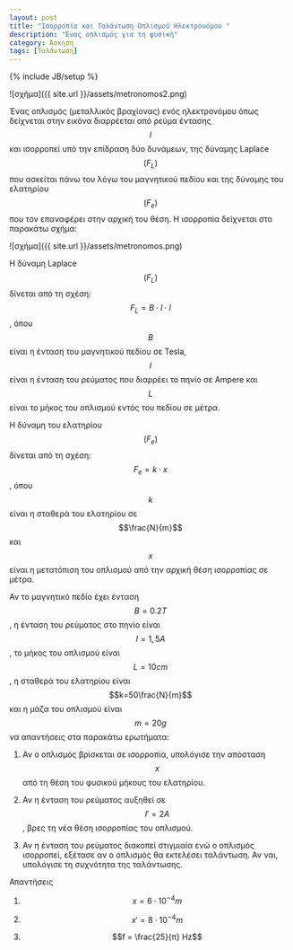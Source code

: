 ```yaml
---
layout: post
title: "Ισορροπία και Ταλάντωση Οπλισμού Ηλεκτρονόμου "
description: "Ένας οπλισμός για τη φυσική"
category: Άσκηση
tags: [Ταλάντωση]
---
```

{% include JB/setup %}

![σχήμα]({{ site.url }}/assets/metronomos2.png) 


Ένας οπλισμός (μεταλλικός βραχίονας) ενός ηλεκτρονόμου όπως δείχνεται στην εικόνα διαρρέεται από ρεύμα έντασης $$Ι$$ και ισορροπεί υπό την επίδραση δύο δυνάμεων, της δύναμης Laplace $$(F_L)$$ που ασκείται πάνω του λόγω του μαγνητικού πεδίου και της δύναμης του ελατηρίου $$(F_e)$$ που τον επαναφέρει στην αρχική του θέση. Η ισορροπία δείχνεται στο παρακάτω σχήμα:

![σχήμα]({{ site.url }}/assets/metronomos.png) 


Η δύναμη Laplace $$(F_L)$$ δίνεται από τη σχέση: $$F_L = B \cdot I \cdot l$$, όπου 
$$B$$ είναι η ένταση του μαγνητικού πεδίου σε Tesla, $$I$$ είναι η ένταση του ρεύματος που διαρρέει το πηνίο σε Ampere και $$L$$ είναι το μήκος του οπλισμού εντός του πεδίου σε μέτρα.

Η δύναμη του ελατηρίου $$(F_e)$$ δίνεται από τη σχέση: $$F_e = k \cdot x$$, όπου $$k$$ είναι η σταθερά του ελατηρίου σε $$\frac{N}{m}$$ και $$x$$ είναι η μετατόπιση του οπλισμού από την αρχική θέση ισορροπίας σε μέτρα.

Αν το μαγνητικό πεδίο έχει ένταση $$B=0.2T$$, η ένταση του ρεύματος στο πηνίο είναι $$I=1,5A$$, το μήκος του οπλισμού είναι $$L=10 cm$$, η σταθερά του ελατηρίου είναι $$k=50\frac{N}{m}$$ και η μάζα του οπλισμού είναι $$m=20 g$$ να απαντήσεις στα παρακάτω ερωτήματα:

1. Αν ο οπλισμός βρίσκεται σε ισορροπία, υπολόγισε την απόσταση $$x$$ από τη θέση του φυσικού μήκους του ελατηρίου.

2. Αν η ένταση του ρεύματος αυξηθεί σε $$I'=2A$$, βρες τη νέα θέση ισορροπίας του οπλισμού.

3. Αν η ένταση του ρεύματος διακοπεί στιγμιαία ενώ ο οπλισμός ισορροπεί, εξέτασε αν ο οπλισμός θα εκτελέσει ταλάντωση. Αν ναι, υπολόγισε τη συχνότητα της ταλάντωσης.

Απαντήσεις

1. $$x = 6 \cdot 10^{-4} m$$

2. $$x' = 8 \cdot 10^{-4} m$$

3. $$f = \frac{25}{π} Hz$$
